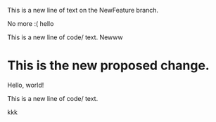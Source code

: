 
This is a new line of text on the NewFeature branch.



No more :( hello


This is a new line of code/ text.
Newww

# This is the new proposed change.
Hello, world!


This is a new line of code/ text.

kkk
